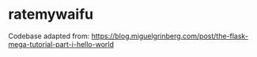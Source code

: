 # ratemywaifu

Codebase adapted from: https://blog.miguelgrinberg.com/post/the-flask-mega-tutorial-part-i-hello-world
